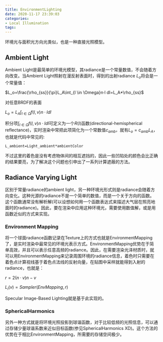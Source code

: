 ```yaml
---
title: EnvironmentLighting
date: 2020-11-17 23:39:03
categories: 
- Local Illumination
tags: 
---
```


环境光与面积光方向光类似，也是一种直接光照模型。

## Ambient Light

Ambient Light是最简单的环境光模型，其radiance是一个常量数值，不会随着方向改变。当Ambient Light照射在漫反射表面时，得到的出射radiance $L_o$将会是一个常量值：

$L_o=\frac{\rho_{ss}}{\pi}L_A\int_{l \in \Omega}n·l dl=L_A*\rho_{ss}$

对任意BRDF的表面

$L_o=L_A\int_{l \in \Omega}f(l,v) n·l dl$

积分项$\int_{l \in \Omega}f(l,v) n·l dl$可定义为一个$R(l)$函数(directional-hemispherical reflectance)，实时渲染中常把此项简化为一个常数值$c_{amb}$，就有$L_o=c_{amb}L_A$，也就是代码中常见的:

```CG
L_ambient=Light_ambient*ambientColor
```

不过这里的着色是没有考虑物体间的相互遮挡的，因此一些凹陷处的颜色会比正确的结果要亮，为了解决这个问题也引申出了一系列计算遮蔽的方法。

## Radiance Varying Light

区别于常量radiance的ambient light，另一种环境光形式则是radiance会随着方向变化。这种光源的radiance不是一个简单的数值，而是一个关于方向的函数。这个函数通常没有解析解(可以设想如何用一个函数表达式来描述大气层在照亮地面时的radiance)。因此，要在渲染中应用这种环境光，需要使用数值解，或是用函数近似的方式来实现。

### Environment Mapping 

将一个球面radiance函数记录在Texture上的方式也就是EnvironmentMapping了，是实时渲染中最常见的环境光表示方式。EnvironmentMapping优势在于简单高效，并且可以表示任意高频的radiance。因此，在需要渲染光泽材质时，就可以用EnvironmentMapping来记录周围环境的radiance信息，着色时只需要在着色点计算视线基于着色点法线的反射向量，在贴图中采样就能得到入射的radiance，也就是：

$r=2(n·v)n-v$

$L_i(v)=Sampler(EnvMapping,r)$

Specular Image-Based Lighting就是基于此实现的。

### SphericalHarmonics 

另外一种方式就是将环境光照投影到球谐函数，对于比较低频的光照信息，可以通过存储少量球谐系数来近似目标函数(参见SphericalHarmonics XD)。这个方法的优势在于相比EnvironmentMapping，所需要的存储空间极少。